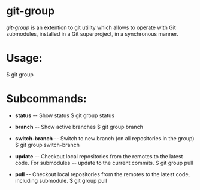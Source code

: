 git-group
=========
*git-group* is an extention to git utility which allows to operate with Git submodules, installed in a Git superproject, in a synchronous manner.

# Usage:
 $ git group <subcommand>

# Subcommands:
* **status** -- Show status
 $ git group status

* **branch** -- Show active branches
 $ git group branch

* **switch-branch** -- Switch to new branch (on all repositories in the group)
 $ git group switch-branch <branch-name>

* **update** -- Checkout local repositories from the remotes to the latest code. For submodules -- update to the current commits.
 $ git group pull

* **pull** -- Checkout local repositories from the remotes to the latest code, including submodule.
 $ git group pull

